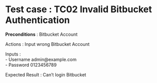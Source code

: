 <h1>Test case : TC02 Invalid Bitbucket Authentication</h1>
<p><strong>Preconditions</strong> : Bitbucket Account</p>
<p>Actions : Input wrong Bitbucket Account</p>
<p>Inputs : <br />
- Username admin@example.com<br />
- Password 0123456789</p>
<p>Expected Result : Can’t login Bitbucket </p>
